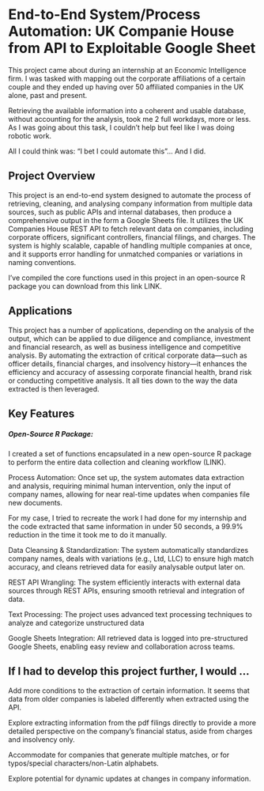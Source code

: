 # End-to-End System/Process Automation: UK Companie House from API to Exploitable Google Sheet
This project came about during an internship at an Economic Intelligence firm. I was tasked with 
mapping out the corporate affiliations of a certain couple and they ended up having over 50 
affiliated companies in the UK alone, past and present. 

Retrieving the available information into a coherent and usable database, without accounting for 
the analysis, took me 2 full workdays, more or less. As I was going about this task, I couldn’t 
help but feel like I was doing robotic work. 

All I could think was: “I bet I could automate this”...
And I did.

## Project Overview
This project is an end-to-end system designed to automate the process of retrieving, cleaning, and 
analysing company information from multiple data sources, such as public APIs and internal databases,
then produce a comprehensive output in the form a Google Sheets file. It utilizes the UK Companies 
House REST API to fetch relevant data on companies, including corporate officers, significant 
controllers, financial filings, and charges. The system is highly scalable, capable of handling 
multiple companies at once, and it supports error handling for unmatched companies or variations 
in naming conventions.

I’ve compiled the core functions used in this project in an open-source R package you can download 
from this link LINK.

## Applications
This project has a number of applications, depending on the analysis of the output, which can be 
applied to due diligence and compliance, investment and financial research, as well as business 
intelligence and competitive analysis. By automating the extraction of critical corporate data—such as 
officer details, financial charges, and insolvency history—it enhances the efficiency and accuracy of 
assessing corporate financial health, brand risk or conducting competitive analysis. It all ties down 
to the way the data extracted is then leveraged.

## Key Features
##### Open-Source R Package: 
I created a set of functions encapsulated in a new open-source R package to perform the entire data 
collection and cleaning workflow (LINK).

Process Automation: Once set up, the system automates data extraction and analysis, requiring minimal human 
intervention, only the input of company names, allowing for near real-time updates when companies file new 
documents.

For my case, I tried to recreate the work I had done for my internship and the code extracted that same 
information in under 50 seconds, a 99.9% reduction in the time it took me to do it manually.

Data Cleansing & Standardization: The system automatically standardizes company names, deals with variations 
(e.g., Ltd, LLC) to ensure high match accuracy, and cleans retrieved data for easily analysable output later 
on.

REST API Wrangling: The system efficiently interacts with external data sources through REST APIs, ensuring 
smooth retrieval and integration of data.

Text Processing: The project uses advanced text processing techniques to analyze and categorize unstructured 
data

Google Sheets Integration: All retrieved data is logged into pre-structured Google Sheets, enabling easy 
review and collaboration across teams.

## If I had to develop this project further, I would … 
Add more conditions to the extraction of certain information. It seems that data from older companies is labeled 
differently when extracted using the API.

Explore extracting information from the pdf filings directly to provide a more detailed perspective on the 
company’s financial status, aside from charges and insolvency only.

Accommodate for companies that generate multiple matches, or for typos/special characters/non-Latin alphabets.

Explore potential for dynamic updates at changes in company information.

